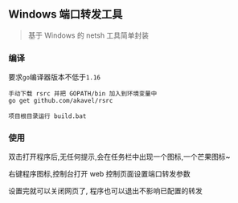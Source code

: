 ## Windows 端口转发工具

>基于 Windows 的 netsh 工具简单封装
> 


### 编译

要求`go`编译器版本不低于`1.16`

```
手动下载 rsrc 并把 GOPATH/bin 加入到环境变量中
go get github.com/akavel/rsrc

项目根目录运行 build.bat
```

### 使用

双击打开程序后,无任何提示,会在任务栏中出现一个图标,一个芒果图标~

右键程序图标,控制台打开 web 控制页面设置端口转发参数

设置完就可以关闭网页了, 程序也可以退出不影响已配置的转发
